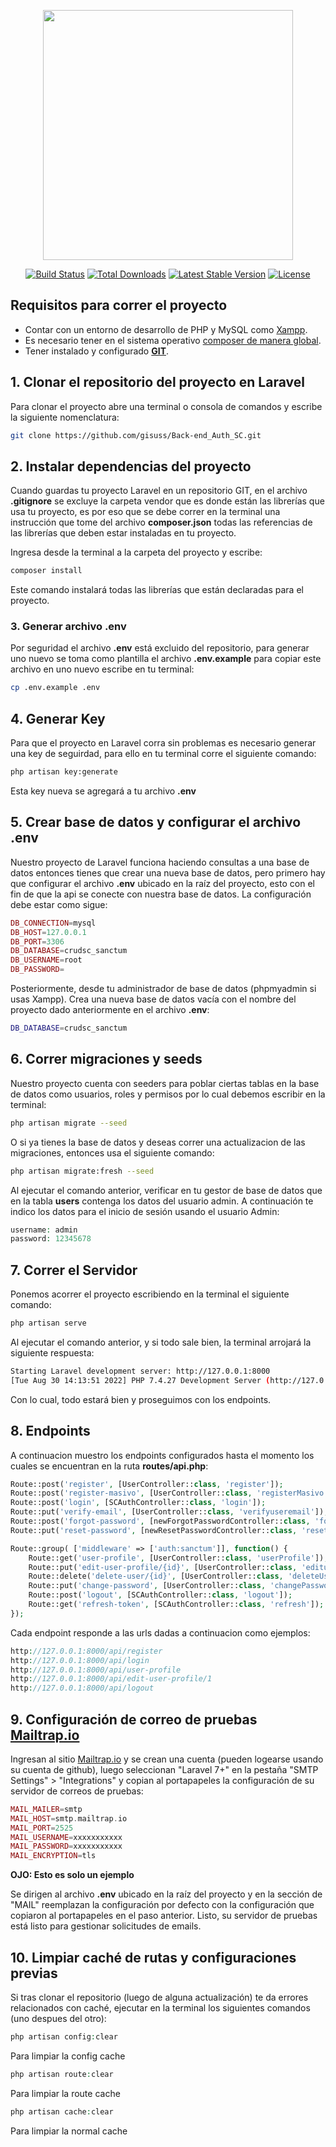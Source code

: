 <p align="center"><a href="https://laravel.com" target="_blank"><img src="https://raw.githubusercontent.com/laravel/art/master/logo-lockup/5%20SVG/2%20CMYK/1%20Full%20Color/laravel-logolockup-cmyk-red.svg" width="400"></a></p>

<p align="center">
<a href="https://travis-ci.org/laravel/framework"><img src="https://travis-ci.org/laravel/framework.svg" alt="Build Status"></a>
<a href="https://packagist.org/packages/laravel/framework"><img src="https://img.shields.io/packagist/dt/laravel/framework" alt="Total Downloads"></a>
<a href="https://packagist.org/packages/laravel/framework"><img src="https://img.shields.io/packagist/v/laravel/framework" alt="Latest Stable Version"></a>
<a href="https://packagist.org/packages/laravel/framework"><img src="https://img.shields.io/packagist/l/laravel/framework" alt="License"></a>
</p>

## Requisitos para correr el proyecto

- Contar con un entorno de desarrollo de PHP y MySQL como [Xampp](https://www.apachefriends.org/es/index.html).
- Es necesario tener en el sistema operativo [composer de manera global](https://www.youtube.com/watch?v=lPabQsgHvu0).
- Tener instalado y configurado **[GIT](https://www.youtube.com/watch?v=wHh3IgJvXcE)**.

## 1. Clonar el repositorio del proyecto en Laravel

Para clonar el proyecto abre una terminal o consola de comandos y escribe la siguiente nomenclatura:
```bash
git clone https://github.com/gisuss/Back-end_Auth_SC.git
```

## 2. Instalar dependencias del proyecto

Cuando guardas tu proyecto Laravel en un repositorio GIT, en el archivo **.gitignore** se excluye la carpeta vendor que es donde están las librerías que usa tu proyecto, es por eso que se debe correr en la terminal una instrucción que tome del archivo **composer.json** todas las referencias de las librerías que deben estar instaladas en tu proyecto.

Ingresa desde la terminal a la carpeta del proyecto y escribe:
```bash
composer install
```
Este comando instalará todas las librerías que están declaradas para el proyecto.

### 3. Generar archivo .env

Por seguridad el archivo **.env** está excluido del repositorio, para generar uno nuevo se toma como plantilla el archivo **.env.example** para copiar este archivo en uno nuevo escribe en tu terminal:
```bash
cp .env.example .env
```

## 4. Generar Key

Para que el proyecto en Laravel corra sin problemas es necesario generar una key de seguirdad, para ello en tu terminal corre el siguiente comando:
```bash
php artisan key:generate
```
Esta key nueva se agregará a tu archivo **.env**

## 5. Crear base de datos y configurar el archivo .env

Nuestro proyecto de Laravel funciona haciendo consultas a una base de datos entonces tienes que crear una nueva base de datos, pero primero hay que configurar el archivo **.env** ubicado en la raíz del proyecto, esto con el fin de que la api se conecte con nuestra base de datos. La configuración debe estar como sigue:
```PHP
DB_CONNECTION=mysql
DB_HOST=127.0.0.1
DB_PORT=3306
DB_DATABASE=crudsc_sanctum
DB_USERNAME=root
DB_PASSWORD=
```
Posteriormente, desde tu administrador de base de datos (phpmyadmin si usas Xampp). Crea una nueva base de datos vacía con el nombre del proyecto dado anteriormente en el archivo **.env**:
```bash
DB_DATABASE=crudsc_sanctum
```

## 6. Correr migraciones y seeds

Nuestro proyecto cuenta con seeders para poblar ciertas tablas en la base de datos como usuarios, roles y permisos por lo cual debemos escribir en la terminal:
```bash
php artisan migrate --seed
```
O si ya tienes la base de datos y deseas correr una actualizacion de las migraciones, entonces usa el siguiente comando:
```bash
php artisan migrate:fresh --seed
```

Al ejecutar el comando anterior, verificar en tu gestor de base de datos que en la tabla **users** contenga los datos del usuario admin. A continuación te indico los datos para el inicio de sesión usando el usuario Admin:
```PHP
username: admin
password: 12345678
```

## 7. Correr el Servidor

Ponemos acorrer el proyecto escribiendo en la terminal el siguiente comando:
```bash
php artisan serve
```
Al ejecutar el comando anterior, y si todo sale bien, la terminal arrojará la siguiente respuesta:
```bash
Starting Laravel development server: http://127.0.0.1:8000
[Tue Aug 30 14:13:51 2022] PHP 7.4.27 Development Server (http://127.0.0.1:8000) started
```
Con lo cual, todo estará bien y proseguimos con los endpoints.

## 8. Endpoints

A continuacion muestro los endpoints configurados hasta el momento los cuales se encuentran en la ruta **routes/api.php**:
```PHP
Route::post('register', [UserController::class, 'register']);
Route::post('register-masivo', [UserController::class, 'registerMasivo']);
Route::post('login', [SCAuthController::class, 'login']);
Route::put('verify-email', [UserController::class, 'verifyuseremail']);
Route::post('forgot-password', [newForgotPasswordController::class, 'forgotPassword']);
Route::put('reset-password', [newResetPasswordController::class, 'resetPassword']);

Route::group( ['middleware' => ['auth:sanctum']], function() {
    Route::get('user-profile', [UserController::class, 'userProfile']);
    Route::put('edit-user-profile/{id}', [UserController::class, 'edituserProfile']);
    Route::delete('delete-user/{id}', [UserController::class, 'deleteUser']);
    Route::put('change-password', [UserController::class, 'changePassword']);
    Route::post('logout', [SCAuthController::class, 'logout']);
    Route::get('refresh-token', [SCAuthController::class, 'refresh']);
});
```
Cada endpoint responde a las urls dadas a continuacion como ejemplos:
```PHP
http://127.0.0.1:8000/api/register
http://127.0.0.1:8000/api/login
http://127.0.0.1:8000/api/user-profile
http://127.0.0.1:8000/api/edit-user-profile/1
http://127.0.0.1:8000/api/logout
```

## 9. Configuración de correo de pruebas [Mailtrap.io](https://mailtrap.io/home)

Ingresan al sitio [Mailtrap.io](https://mailtrap.io/home) y se crean una cuenta (pueden logearse usando su cuenta de github), luego seleccionan "Laravel 7+" en la pestaña "SMTP Settings" > "Integrations" y copian al portapapeles la configuración de su servidor de correos de pruebas:
```PHP
MAIL_MAILER=smtp
MAIL_HOST=smtp.mailtrap.io
MAIL_PORT=2525
MAIL_USERNAME=xxxxxxxxxxx
MAIL_PASSWORD=xxxxxxxxxxx
MAIL_ENCRYPTION=tls
```
**OJO: Esto es solo un ejemplo**

Se dirigen al archivo **.env** ubicado en la raíz del proyecto y en la sección de "MAIL" reemplazan la configuración por defecto con la configuración que copiaron al portapapeles en el paso anterior. Listo, su servidor de pruebas está listo para gestionar solicitudes de emails.

## 10. Limpiar caché de rutas y configuraciones previas

Si tras clonar el repositorio (luego de alguna actualización) te da errores relacionados con caché, ejecutar en la terminal los siguientes comandos (uno despues del otro):

```PHP
php artisan config:clear
```
Para limpiar la config cache

```PHP
php artisan route:clear
```
Para limpiar la route cache

```PHP
php artisan cache:clear
```
Para limpiar la normal cache
